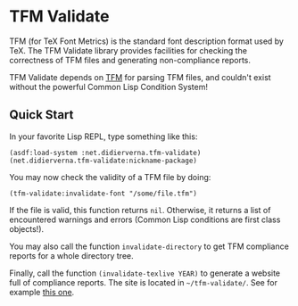 # TFM Validate
TFM (for TeX Font Metrics) is the standard font description format used by
TeX. The TFM Validate library provides facilities for checking the correctness
of TFM files and generating non-compliance reports.

TFM Validate depends on [TFM](https://github.com/didierverna/tfm) for parsing
TFM files, and couldn't exist without the powerful Common Lisp Condition
System!


## Quick Start
In your favorite Lisp REPL, type something like this:
```
(asdf:load-system :net.didierverna.tfm-validate)
(net.didierverna.tfm-validate:nickname-package)
```

You may now check the validity of a TFM file by doing:
```
(tfm-validate:invalidate-font "/some/file.tfm")
```
If the file is valid, this function returns `nil`. Otherwise, it returns a
list of encountered warnings and errors (Common Lisp conditions are first
class objects!).

You may also call the function `invalidate-directory` to get TFM compliance
reports for a whole directory tree.

Finally, call the function `(invalidate-texlive YEAR)` to generate a website
full of compliance reports. The site is located in `~/tfm-validate/`. See for
example [this one](https://www.didierverna.net/tfm-validate).
